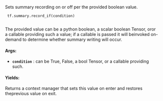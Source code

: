 Sets summary recording on or off per the provided boolean value.

```
 tf.summary.record_if(condition)
 
```

The provided value can be a python boolean, a scalar boolean Tensor, oror a callable providing such a value; if a callable is passed it will beinvoked on-demand to determine whether summary writing will occur.

#### Args:
- **`condition`** : can be True, False, a bool Tensor, or a callable providing such.


#### Yields:
Returns a context manager that sets this value on enter and restores theprevious value on exit.

